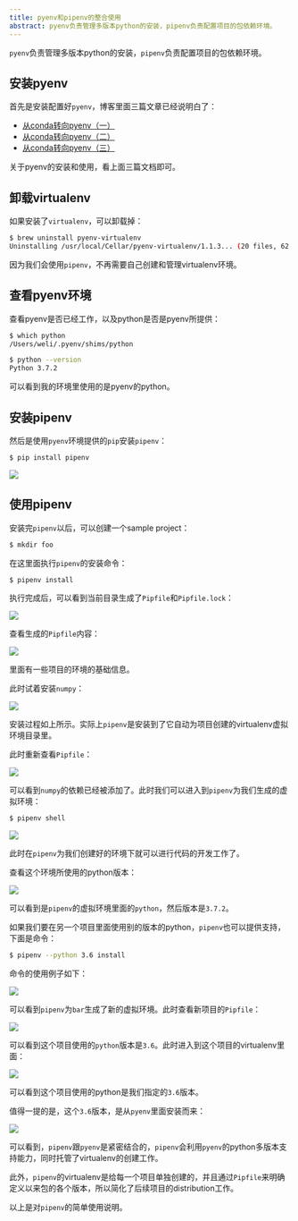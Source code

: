 ```yaml
---
title: pyenv和pipenv的整合使用
abstract: pyenv负责管理多版本python的安装，pipenv负责配置项目的包依赖环境。
---
```




`pyenv`负责管理多版本python的安装，`pipenv`负责配置项目的包依赖环境。

## 安装pyenv

首先是安装配置好`pyenv`，博客里面三篇文章已经说明白了：

* [从conda转向pyenv（一）](http://weinan.io/2019/03/18/pyenv.html)
* [从conda转向pyenv（二）](http://weinan.io/2019/03/19/pyenv.html)
* [从conda转向pyenv（三）](http://weinan.io/2019/03/20/pyenv.html)

关于pyenv的安装和使用，看上面三篇文档即可。

## 卸载virtualenv

如果安装了`virtualenv`，可以卸载掉：

```bash
$ brew uninstall pyenv-virtualenv
Uninstalling /usr/local/Cellar/pyenv-virtualenv/1.1.3... (20 files, 62.2KB)
```

因为我们会使用`pipenv`，不再需要自己创建和管理virtualenv环境。

## 查看pyenv环境

查看pyenv是否已经工作，以及python是否是pyenv所提供：

```bash
$ which python
/Users/weli/.pyenv/shims/python
```

```bash
$ python --version
Python 3.7.2
```

可以看到我的环境里使用的是pyenv的python。

## 安装pipenv

然后是使用`pyenv`环境提供的`pip`安装`pipenv`：

```bash
$ pip install pipenv
```

![](https://raw.githubusercontent.com/liweinan/blogpic2019/master/data/mar21/6578BA1D-8593-4C06-AE38-A30817A95E95.png)

## 使用pipenv

安装完`pipenv`以后，可以创建一个sample project：

```bash
$ mkdir foo
```

在这里面执行`pipenv`的安装命令：

```bash
$ pipenv install
```

执行完成后，可以看到当前目录生成了`Pipfile`和`Pipfile.lock`：

![](https://raw.githubusercontent.com/liweinan/blogpic2019/master/data/mar21/365C680B-E865-47FC-9DF9-602C629493A0.png)

查看生成的`Pipfile`内容：

![](https://raw.githubusercontent.com/liweinan/blogpic2019/master/data/mar21/532110D3-459F-44FD-B380-DA9B9AA0A793.png)

里面有一些项目的环境的基础信息。

此时试着安装`numpy`：

![](https://raw.githubusercontent.com/liweinan/blogpic2019/master/data/mar21/DC25BDCC-CE16-4187-9959-BBD3844FFDCF.png)

安装过程如上所示。实际上`pipenv`是安装到了它自动为项目创建的virtualenv虚拟环境目录里。

此时重新查看`Pipfile`：

![](https://raw.githubusercontent.com/liweinan/blogpic2019/master/data/mar21/8FBE1269-FDBF-477F-BF0E-AD828C3BDA09.png)

可以看到`numpy`的依赖已经被添加了。此时我们可以进入到`pipenv`为我们生成的虚拟环境：

```bash
$ pipenv shell
```

![](https://raw.githubusercontent.com/liweinan/blogpic2019/master/data/mar21/44C7279F-34C6-489F-A85E-83EBD2BB6A70.png)

此时在`pipenv`为我们创建好的环境下就可以进行代码的开发工作了。

查看这个环境所使用的python版本：

![](https://raw.githubusercontent.com/liweinan/blogpic2019/master/data/mar21/589D2A3D-0D1F-4834-88EE-BF01FCAD29B4.png)

可以看到是`pipenv`的虚拟环境里面的`python`，然后版本是`3.7.2`。

如果我们要在另一个项目里面使用别的版本的python，`pipenv`也可以提供支持，下面是命令：

```bash
$ pipenv --python 3.6 install
```

命令的使用例子如下：

![](https://raw.githubusercontent.com/liweinan/blogpic2019/master/data/mar21/DAE8152D-BD26-4060-BDA7-6B1858307AB5.png)

可以看到`pipenv`为`bar`生成了新的虚拟环境。此时查看新项目的`Pipfile`：

![](https://raw.githubusercontent.com/liweinan/blogpic2019/master/data/mar21/6606768E-1E2E-4E3C-8DF2-2DB3CA76A746.png)

可以看到这个项目使用的`python`版本是`3.6`。此时进入到这个项目的virtualenv里面：

![](https://raw.githubusercontent.com/liweinan/blogpic2019/master/data/mar21/0F39353A-833F-4928-828B-4759CF3D7BEE.png)

可以看到这个项目使用的python是我们指定的`3.6`版本。

值得一提的是，这个`3.6`版本，是从`pyenv`里面安装而来：

![](https://raw.githubusercontent.com/liweinan/blogpic2019/master/data/mar21/73B2B52B-8AAA-4D81-8680-352A431F87EE.png)

可以看到，`pipenv`跟`pyenv`是紧密结合的，`pipenv`会利用`pyenv`的python多版本支持能力，同时托管了virtualenv的创建工作。

此外，`pipenv`的virtualenv是给每一个项目单独创建的，并且通过`Pipfile`来明确定义以来包的各个版本，所以简化了后续项目的distribution工作。

以上是对`pipenv`的简单使用说明。







